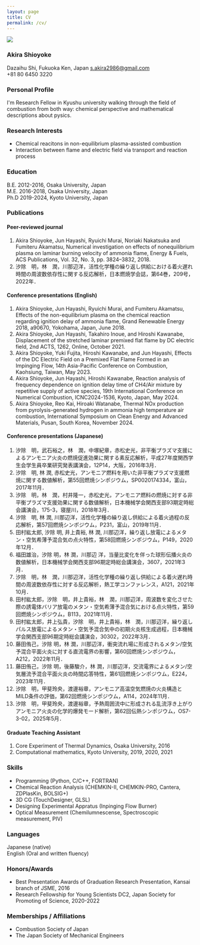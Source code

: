 ```yaml
---
layout: page
title: CV
permalink: /cv/
---
```

![]({{site.baseurl}}/assets/Profile2023_4x3_w400.PNG)

### Akira Shioyoke

Dazaihu Shi, Fukuoka Ken, Japan
s.akira2986@gmail.com  
+81 80 6450 3220
### Personal Profile

I'm Research Fellow in Kyushu university walking through the field of combustion from both way: chemical perspective and mathematical descriptions about pysics.

### Research Interests

- Chemical reacitons in non-equilibrium plasma-assisted combustion
- Interaction between flame and electric field via transport and reaction process

### Education

B.E. 2012-2016, Osaka University, Japan  
M.E. 2016-2018, Osaka University, Japan  
Ph.D 2019-2024, Kyoto University, Japan  

### Publications

#### Peer-reviewed journal

1. Akira Shioyoke, Jun Hayashi, Ryuichi Murai, Noriaki Nakatsuka and Fumiteru Akamatsu, Numerical investigation on effects of nonequilibrium plasma on laminar burning velocity of ammonia flame, Energy & Fuels, ACS Publications, Vol. 32, No. 3, pp. 3824–3832, 2018.
2. 汐除　明，林　潤，川那辺洋，活性化学種の繰り返し供給における着火遅れ時間の周波数依存性に関する反応解析，日本燃焼学会誌，第64巻，209号，2022年．

#### Conference presentations (English)

1. Akira Shioyoke, Jun Hayashi, Ryuichi Murai, and Fumiteru Akamatsu, Effects of the non-equilibrium plasma on the chemical reaction regarding ignition delay of ammonia flame, Grand Renewable Energy 2018, a90670, Yokohama, Japan, June 2018.  
2. Akira Shioyoke, Jun Hayashi, Takahiro Inoue, and Hiroshi Kawanabe, Displacement of the stretched laminar premixed flat flame by DC electric field, 2nd ACTS, 1262, Online, October 2021.
3. Akira Shioyoke, Yuki Fujita, Hiroshi Kawanabe, and Jun Hayashi, Effects of the DC Electric Field on a Premixed Flat Flame Formed in an Impinging Flow, 14th Asia-Pacific Conference on Combustion, Kaohsiung, Taiwan, May 2023.
4. Akira Shioyoke, Jun Hayashi, Hiroshi Kawanabe, Reaction analysis of frequency dependence on ignition delay time of CH4/Air mixture by repetitive supply of active species, 19th International Conference on Numerical Combustion, ICNC2024-1536, Kyoto, Japan, May 2024.
5. Akira Shioyoke, Reo Kai, Hiroaki Watanabe, Thermal NOx production from pyrolysis-generated hydrogen in ammonia high temperature air combustion, International Symposium on Clean Energy and Advanced Materials, Pusan, South Korea, November 2024.

#### Conference presentations (Japanese)

1. 汐除　明，武石裕之，林　潤，中塚紀章，赤松史光，非平衡プラズマ支援によるアンモニア火炎の燃焼促進効果に関する素反応解析，平成27年度関西学生会学生員卒業研究発表講演会，12P14，大阪，2016年3月．
2. 汐除　明, 林 潤, 赤松史光，アンモニア燃料を用いた非平衡プラズマ支援燃焼に関する数値解析，第55回燃焼シンポジウム，SP0020174334，富山，2017年11月． 
3. 汐除　明，林　潤，村井隆一，赤松史光，アンモニア燃料の燃焼に対する非平衡プラズマ支援効果に関する数値解析，日本機械学会関西支部93期定時総会講演会，175-3，寝屋川，2018年3月． 
4. 汐除　明, 林 潤, 川那辺洋，活性化学種の繰り返し供給による着火過程の反応解析，第57回燃焼シンポジウム，P231，富山，2019年11月．
5. 田村紘太郎, 汐除 明, 井上貴裕, 林 潤, 川那辺洋，繰り返し放電によるメタン・空気希薄予混合気の点火特性，第58回燃焼シンポジウム，P149，2020年12月．
6. 福田雄治，汐除 明，林 潤，川那辺 洋，当量比変化を伴った球形伝播火炎の数値解析，日本機械学会関西支部96期定時総会講演会，3607，2021年3月． 
7. 汐除　明，林　潤，川那辺洋，活性化学種の繰り返し供給による着火遅れ時間の周波数依存性に対する反応解析，熱工学コンファレンス，A121，2021年10月．
8. 田村紘太郎，汐除　明，井上貴裕，林　潤，川那辺洋，周波数を変化させた際の誘電体バリア放電のメタン・空気希薄予混合気における点火特性，第59回燃焼シンポジウム，B113，2021年11月．
9. 田村紘太郎，井上弘貴，汐除　明，井上貴裕，林　潤，川那辺洋，繰り返しパルス放電によるメタン・空気予混合気中の初期火炎核生成過程，日本機械学会関西支部96期定時総会講演会，30302，2022年3月．
10. 藤田侑己，汐除 明，林 潤，川那辺洋，衝突流れ場に形成されるメタン/空気予混合平面火炎に対する直流電界の影響，第60回燃焼シンポジウム，A212，2022年11月．
10. 藤田侑己，汐除 明，後藤駿介，林 潤，川那辺洋，交流電界によるメタン/空気層流予混合平面火炎の時間応答特性，第61回燃焼シンポジウム，E224，2023年11月．
11. 汐除　明，甲斐玲央，渡邊裕章，アンモニア⾼温空気燃焼の⽕炎構造とMILD条件の評価，第62回燃焼シンポジウム，A114，2024年11月．
11. 汐除　明，甲斐玲央，渡邊裕章，予熱周囲流中に形成される乱流浮き上がりアンモニア火炎の​化学的爆発モード解析，第62回伝熱シンポジウム，OS7-3-02，2025年5月．

#### Graduate Teaching Assistant

1. Core Experiment of Thermal Dynamics, Osaka University, 2016
2. Computational mathematics, Kyoto University, 2019, 2020, 2021

### Skills

- Programming (Python, C/C++, FORTRAN)
- Chemical Reaction Analysis (CHEMKIN-II, CHEMKIN-PRO, Cantera, ZDPlasKin, BOLSIG+)
- 3D CG (TouchDesigner, GLSL)
- Designing Experimental Appratus (Inpinging Flow Burner)
- Optical Measurement (Chemilumnescense, Spectroscopic measurement, PIV)

### Languages

Japanese (native)  
English (Oral and written fluency)

### Honors/Awards

- Best Presentation Awards of Graduation Research Presentation, Kansai branch of JSME, 2016
- Research Fellowship for Young Scientists DC2, Japan Society for Promoting of Science, 2020-2022

### Memberships / Affiliations

- Combustion Society of Japan  
- The Japan Society of Mechanical Engineers
